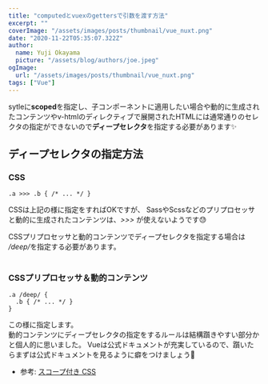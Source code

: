 ```yaml
---
title: "computedとvuexのgettersで引数を渡す方法"
excerpt: ""
coverImage: "/assets/images/posts/thumbnail/vue_nuxt.png"
date: "2020-11-22T05:35:07.322Z"
author:
  name: Yuji Okayama
  picture: "/assets/blog/authors/joe.jpeg"
ogImage:
  url: "/assets/images/posts/thumbnail/vue_nuxt.png"
tags: ["Vue"]
---
```


sytleに**scoped**を指定し、子コンポーネントに適用したい場合や動的に生成されたコンテンツやv-htmlのディレクティブで展開されたHTMLには通常通りのセレクタの指定ができないので**ディープセレクタ**を指定する必要があります:sparkles:

## ディープセレクタの指定方法

### CSS

```css:css
.a >>> .b { /* ... */ }
```

CSSは上記の様に指定をすればOKですが、
SassやScssなどのプリプロセッサと動的に生成されたコンテンツは、<em>>>></em>
が使えないようです:sweat:<br>

CSSプリプロセッサと動的コンテンツでディープセレクタを指定する場合は
<em>/deep/</em>を指定する必要があります。<br><br>

### CSSプリプロセッサ＆動的コンテンツ

```css:scss
.a /deep/ {
  .b { /* ... */ }
}
```

この様に指定します。<br>
動的コンテンツにディープセレクタの指定をするルールは結構躓きやすい部分かと個人的に思いました。
Vueは公式ドキュメントが充実しているので、躓いたらまずは公式ドキュメントを見るように癖をつけましょう:eyes:

- 参考: <a href="https://vue-loader-v14.vuejs.org/ja/features/scoped-css.html" target="_blank">スコープ付き CSS</a>
